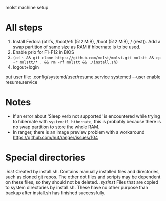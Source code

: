 molst machine setup

# All steps

  1. Install Fedora (btrfs, /boot/efi (512 MiB), /boot (512 MiB), / (rest)). Add a swap partition of same size as RAM if hibernate is to be used.
  1. Enable prio for F1-F12 in BIOS
  1. ```(cd ~ && git clone https://github.com/molst/molst.git molstt && cp -r molstt/* . && rm -rf molstt && ./install.sh)```
  1. logout+login

put user file: .config/systemd/user/resume.service
systemctl --user enable resume.service

# Notes

  * If an error about 'Sleep verb not supported' is encountered while trying to hibernate with `systemctl hibernate`, this is probably because there is no swap partition to store the whole RAM.
  * In ranger, there is an image preview problem with a workaround https://github.com/hut/ranger/issues/104

# Special directories

  *.inst* Created by install.sh. Contains manually installed files and directories, such as cloned git repos. The other dot files and scripts may be dependent on these files, so they should not be deleted.
  *.sysinst* Files that are copied to system directories by install.sh. These have no other purpose than backup after install.sh has finished successfully.
